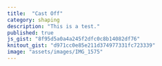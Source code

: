 ```yaml
---
title:  "Cast Off"
category: shaping
description: "This is a test."
published: true
js_gist: "8f95d5a0a4a245f2dfc0c8b14082df76"
knitout_gist: "d971cc0e85e211d374977331fc723339"
image: "assets/images/IMG_1575"
---
```

